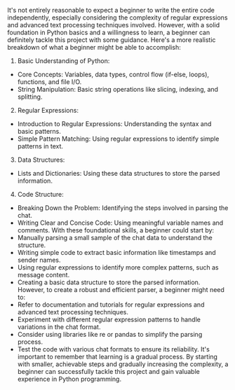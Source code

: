 
It's not entirely reasonable to expect a beginner to write the entire code independently, especially considering the complexity of regular expressions and advanced text processing techniques involved. However, with a solid foundation in Python basics and a willingness to learn, a beginner can definitely tackle this project with some guidance.
Here's a more realistic breakdown of what a beginner might be able to accomplish:
1. Basic Understanding of Python:
 * Core Concepts: Variables, data types, control flow (if-else, loops), functions, and file I/O.
 * String Manipulation: Basic string operations like slicing, indexing, and splitting.
2. Regular Expressions:
 * Introduction to Regular Expressions: Understanding the syntax and basic patterns.
 * Simple Pattern Matching: Using regular expressions to identify simple patterns in text.
3. Data Structures:
 * Lists and Dictionaries: Using these data structures to store the parsed information.
4. Code Structure:
 * Breaking Down the Problem: Identifying the steps involved in parsing the chat.
 * Writing Clear and Concise Code: Using meaningful variable names and comments.
With these foundational skills, a beginner could start by:
 * Manually parsing a small sample of the chat data to understand the structure.
 * Writing simple code to extract basic information like timestamps and sender names.
 * Using regular expressions to identify more complex patterns, such as message content.
 * Creating a basic data structure to store the parsed information.
However, to create a robust and efficient parser, a beginner might need to:
 * Refer to documentation and tutorials for regular expressions and advanced text processing techniques.
 * Experiment with different regular expression patterns to handle variations in the chat format.
 * Consider using libraries like re or pandas to simplify the parsing process.
 * Test the code with various chat formats to ensure its reliability.
It's important to remember that learning is a gradual process. By starting with smaller, achievable steps and gradually increasing the complexity, a beginner can successfully tackle this project and gain valuable experience in Python programming.
